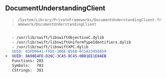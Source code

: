 ## DocumentUnderstandingClient

> `/System/Library/PrivateFrameworks/DocumentUnderstandingClient.framework/DocumentUnderstandingClient`

```diff

   - /usr/lib/swift/libswiftObjectiveC.dylib
   - /usr/lib/swift/libswiftUniformTypeIdentifiers.dylib
   - /usr/lib/swift/libswiftXPC.dylib
-  UUID: 65FD9641-FFD5-3B6E-B56B-6C5A33458A59
+  UUID: 8A98E4FE-D26C-3CA5-8C45-0B81EE1E8AEB
   Functions: 203
   Symbols:   783
   CStrings:  381

```
